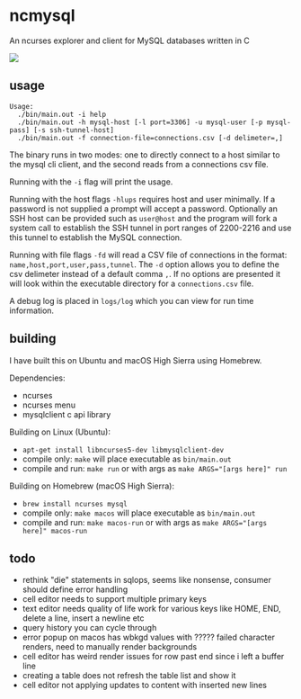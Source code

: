 # ncmysql

An ncurses explorer and client for MySQL databases written in C

<img src="https://raw.githubusercontent.com/jordansavant/ncmysql/master/tui.png" />

## usage

```
Usage:
  ./bin/main.out -i help
  ./bin/main.out -h mysql-host [-l port=3306] -u mysql-user [-p mysql-pass] [-s ssh-tunnel-host]
  ./bin/main.out -f connection-file=connections.csv [-d delimeter=,]
```

The binary runs in two modes: one to directly connect to a host similar to the mysql cli client, and the second reads from a connections csv file.

Running with the `-i` flag will print the usage.

Running with the host flags `-hlups` requires host and user minimally. If a password is not supplied a prompt will accept a password.
Optionally an SSH host can be provided such as `user@host` and the program will fork a system call to establish the SSH tunnel in port ranges of 2200-2216 and use this tunnel to establish the MySQL connection.

Running with file flags `-fd` will read a CSV file of connections in the format: `name,host,port,user,pass,tunnel`. The `-d` option allows you to define the csv delimeter instead of a default comma `,`.
If no options are presented it will look within the executable directory for a `connections.csv` file.

A debug log is placed in `logs/log` which you can view for run time information.

## building

I have built this on Ubuntu and macOS High Sierra using Homebrew.

Dependencies:

- ncurses
- ncurses menu
- mysqlclient c api library [](https://dev.mysql.com/doc/c-api/8.0/en/c-api-introduction.html)

Building on Linux (Ubuntu):

- `apt-get install libncurses5-dev libmysqlclient-dev`
- compile only: `make` will place executable as `bin/main.out`
- compile and run: `make run` or with args as `make ARGS="[args here]" run`

Building on Homebrew (macOS High Sierra):

- `brew install ncurses mysql`
- compile only: `make macos` will place executable as `bin/main.out`
- compile and run: `make macos-run` or with args as `make ARGS="[args here]" macos-run`

## todo

- rethink "die" statements in sqlops, seems like nonsense, consumer should define error handling
- cell editor needs to support multiple primary keys
- text editor needs quality of life work for various keys like HOME, END, delete a line, insert a newline etc
- query history you can cycle through
- error popup on macos has wbkgd values with ????? failed character renders, need to manually render backgrounds
- cell editor has weird render issues for row past end since i left a buffer line
- creating a table does not refresh the table list and show it
- cell editor not applying updates to content with inserted new lines
